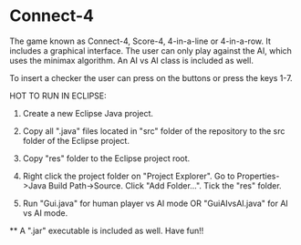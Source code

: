 # Connect-4

The game known as Connect-4, Score-4, 4-in-a-line or 4-in-a-row. It includes a graphical interface. The user can only play against the AI, which uses the minimax algorithm. An AI vs AI class is included as well.

To insert a checker the user can press on the buttons or press the keys 1-7.

HOT TO RUN IN ECLIPSE:

1) Create a new Eclipse Java project.

2) Copy all ".java" files located in "src" folder of the repository to the src folder of the Eclipse project.

3) Copy "res" folder to the Eclipse project root.

4) Right click the project folder on "Project Explorer". Go to Properties->Java Build Path->Source. Click "Add Folder...". Tick the "res" folder.

5) Run "Gui.java" for human player vs AI mode OR "GuiAIvsAI.java" for AI vs AI mode.

** A ".jar" executable is included as well.
Have fun!!
